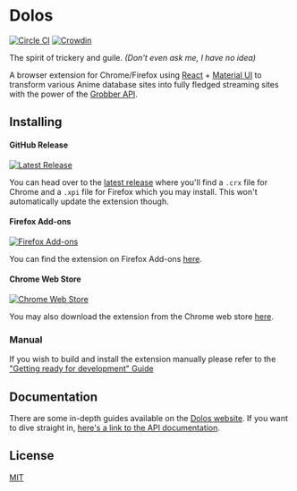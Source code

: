 # Dolos
[![Circle CI][circleci-shield]][circleci-url]
[![Crowdin][crowdin-shield]][crowdin-url]

The spirit of trickery and guile. *(Don't even ask me, I have no idea)*

A browser extension for Chrome/Firefox using [React] + [Material UI][material-ui] to
transform various Anime database sites into fully fledged streaming
sites with the power of the [Grobber API][grobber-repository].

## Installing
#### GitHub Release
[![Latest Release][release-shield]][latest-release]

You can head over to the [latest release][latest-release] where you'll
find a `.crx` file for Chrome and a `.xpi` file for Firefox which you
may install. This won't automatically update the extension though.

#### Firefox Add-ons
[![Firefox Add-ons][firefox-shield]][firefox-download]

You can find the extension on Firefox Add-ons [here][firefox-download].

#### Chrome Web Store
[![Chrome Web Store][chrome-shield]][chrome-download]

You may also download the extension from the Chrome web store
[here][chrome-download].

### Manual
If you wish to build and install the extension manually please refer to the
["Getting ready for development" Guide][dolos-guides-getting-ready]

## Documentation
There are some in-depth guides available on the [Dolos website][dolos-guides].
If you want to dive straight in, [here's a link to the API documentation][dolos-docs].

## License
[MIT](LICENSE)

[dolos-guides]: https://myanimestream.github.io/dolos/guides/
[dolos-docs]: https://myanimestream.github.io/dolos/docs/
[dolos-guides-getting-ready]: https://myanimestream.github.io/dolos/guides/getting-ready-for-development/

[react]: https://reactjs.org/
[material-ui]: https://material-ui.com/
[grobber-repository]: https://github.com/myanimestream/grobber

[latest-release]: https://github.com/myanimestream/dolos/releases/latest

[chrome-download]: https://chrome.google.com/webstore/detail/myanimestream/keocjanldkcmlfimikagifcggihmblmf
[firefox-download]: https://addons.mozilla.org/en-GB/firefox/addon/dolos-myanimestream/

[circleci-shield]: https://circleci.com/gh/myanimestream/dolos.svg?style=svg
[circleci-url]: https://circleci.com/gh/myanimestream/dolos
[crowdin-url]: https://crowdin.com/project/dolos
[crowdin-shield]: https://d322cqt584bo4o.cloudfront.net/dolos/localized.svg
[release-shield]: https://img.shields.io/github/release/myanimestream/dolos.svg?style=flat

[firefox-shield]: https://img.shields.io/amo/v/dolos-myanimestream.svg
[chrome-shield]: https://img.shields.io/chrome-web-store/v/keocjanldkcmlfimikagifcggihmblmf.svg
